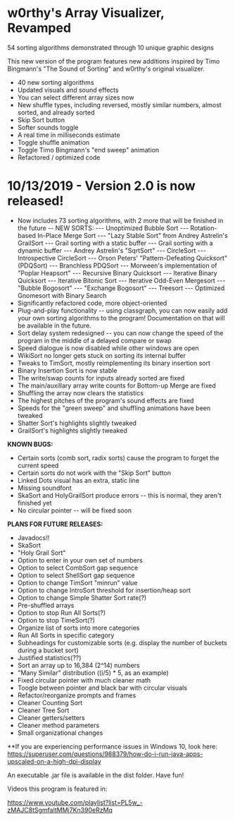 # w0rthy's Array Visualizer, Revamped
54 sorting algorithms demonstrated through 10 unique graphic designs

This new version of the program features new additions inspired by Timo Bingmann's "The Sound of Sorting" and w0rthy's original visualizer.

- 40 new sorting algorithms
- Updated visuals and sound effects
- You can select different array sizes now
- New shuffle types, including reversed, mostly similar numbers, almost sorted, and already sorted
- Skip Sort button
- Softer sounds toggle
- A real time in milliseconds estimate
- Toggle shuffle animation
- Toggle Timo Bingmann's "end sweep" animation
- Refactored / optimized code

# 10/13/2019 - Version 2.0 is now released!
- Now includes 73 sorting algorithms, with 2 more that will be finished in the future
-- NEW SORTS:
--- Unoptimized Bubble Sort
--- Rotation-based In-Place Merge Sort
--- "Lazy Stable Sort" from Andrey Astrelin's GrailSort
--- Grail sorting with a static buffer
--- Grail sorting with a dynamic buffer
--- Andrey Astrelin's "SqrtSort"
--- CircleSort
--- Introspective CircleSort
--- Orson Peters' "Pattern-Defeating Quicksort" (PDQSort)
--- Branchless PDQSort
--- Morween's implementation of "Poplar Heapsort"
--- Recursive Binary Quicksort
--- Iterative Binary Quicksort
--- Iterative Bitonic Sort
--- Iterative Odd-Even Mergesort
--- "Bubble Bogosort"
--- "Exchange Bogosort"
--- Treesort
--- Optimized Gnomesort with Binary Search
- Significantly refactored code, more object-oriented
- Plug-and-play functionality -- using classgraph, you can now easily add your own sorting algorithms to the program! Documentation on that will be available in the future.
- Sort delay system redesigned -- you can now change the speed of the program in the middle of a delayed compare or swap
- Speed dialogue is now disabled while other windows are open
- WikiSort no longer gets stuck on sorting its internal buffer
- Tweaks to TimSort, mostly reimplementing its binary insertion sort
- Binary Insertion Sort is now stable
- The write/swap counts for inputs already sorted are fixed
- The main/auxillary array write counts for Bottom-up Merge are fixed
- Shuffling the array now clears the statistics
- The highest pitches of the program's sound effects are fixed
- Speeds for the "green sweep" and shuffling animations have been tweaked
- Shatter Sort's highlights slightly tweaked
- GrailSort's highlights slightly tweaked

**KNOWN BUGS:**
- Certain sorts (comb sort, radix sorts) cause the program to forget the current speed
- Certain sorts do not work with the "Skip Sort" button
- Linked Dots visual has an extra, static line
- Missing soundfont
- SkaSort and HolyGrailSort produce errors -- this is normal, they aren't finished yet
- No circular pointer -- will be fixed soon

**PLANS FOR FUTURE RELEASES:**
- Javadocs!!
- SkaSort
- "Holy Grail Sort"
- Option to enter in your own set of numbers
- Option to select CombSort gap sequence
- Option to select ShellSort gap sequence
- Option to change TimSort "minrun" value
- Option to change IntroSort threshold for insertion/heap sort
- Option to change Simple Shatter Sort rate(?)
- Pre-shuffled arrays
- Option to stop Run All Sorts(?)
- Option to stop TimeSort(?)
- Organize list of sorts into more categories
- Run All Sorts in specific category
- Subheadings for customizable sorts (e.g. display the number of buckets during a bucket sort)
- Justified statistics(??)
- Sort an array up to 16,384 (2^14) numbers
- "Many Similar" distribution ((i/5) * 5, as an example)
- Fixed circular pointer with much cleaner math
- Toogle between pointer and black bar with circular visuals
- Refactor/reorganize prompts and frames
- Cleaner Counting Sort
- Cleaner Tree Sort
- Cleaner getters/setters
- Cleaner method parameters
- Small organizational changes

**If you are experiencing performance issues in Windows 10, look here: https://superuser.com/questions/988379/how-do-i-run-java-apps-upscaled-on-a-high-dpi-display

An executable .jar file is available in the dist folder. Have fun!

Videos this program is featured in:

https://www.youtube.com/playlist?list=PL5w_-zMAJC8tSgmfaltMMj7Kn390eRzMq
